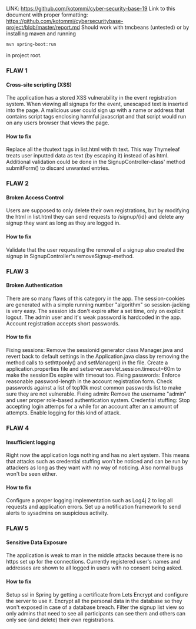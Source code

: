 LINK: https://github.com/kotommi/cyber-security-base-19
Link to this document with proper formatting: https://github.com/kotommi/cybersecuritybase-project/blob/master/report.md
Should work with tmcbeans (untested) or by installing maven and running
```
mvn spring-boot:run
```
in project root.

### FLAW 1
#### Cross-site scripting (XSS)
The application has a stored XSS vulnerability in the event registration system. When viewing all signups for the event, unescaped text is inserted into the page. A malicious user could sign up with a name or address that contains script tags enclosing harmful javascript and that script would run on any users browser that views the page. 
#### How to fix
Replace all the th:utext tags in list.html with th:text. This way Thymeleaf treats user inputted data as text (by escaping it) instead of as html. Additional validation could be done in the SignupController-class' method submitForm() to discard unwanted entries.

### FLAW 2
#### Broken Access Control
Users are supposed to only delete their own registrations, but by modifying the html in list.html they can send requests to /signup/{id} and delete any signup they want as long as they are logged in. 
#### How to fix
Validate that the user requesting the removal of a signup also created the signup in SignupController's removeSignup-method.

### FLAW 3
#### Broken Authentication
There are so many flaws of this category in the app. The session-cookies are generated with a simple running number "algorithm" so session-jacking is very easy. The session ids don't expire after a set time, only on explicit logout. The admin user and it's weak password is hardcoded in the app. Account registration accepts short passwords.
#### How to fix
Fixing sessions: Remove the sessionid generator class Manager.java and revert back to default settings in the Application.java class by removing the method calls to sethttponly() and setManager() in the file. Create a application.properties file and  setserver.servlet.session.timeout=60m to make the sessionIDs expire with timeout too.
Fixing passwords: Enforce reasonable password-length in the account registration form. Check passwords against a list of top10k most common passwords list to make sure they are not vulnerable.
Fixing admin: Remove the username "admin" and user proper role-based authentication system. 
Credential stuffing: Stop accepting login attemps for a while for an account after an x amount of attempts. Enable logging for this kind of attack.

### FLAW 4
#### Insufficient logging
Right now the application logs nothing and has no alert system. This means that attacks such as credential stuffing won't be noticed and can be run by attackers as long as they want with no way of noticing. Also normal bugs won't be seen either.
#### How to fix
Configure a proper logging implementation such as Log4j 2 to log all requests and application errors. Set up a notification framework to send alerts to sysadmins on suspicious activity. 

### FLAW 5
#### Sensitive Data Exposure
The application is weak to man in the middle attacks because there is no https set up for the connections. Currently registered user's names and addresses are shown to all logged in users with no consent being asked. 
#### How to fix
Setup ssl in Spring by getting a certificate from Lets Encrypt and configure the server to use it. Encrypt all the personal data in the database so they won't exposed in case of a database breach. Filter the signup list view so only admins that need to see all participants can see them and others can only see (and delete) their own registrations.